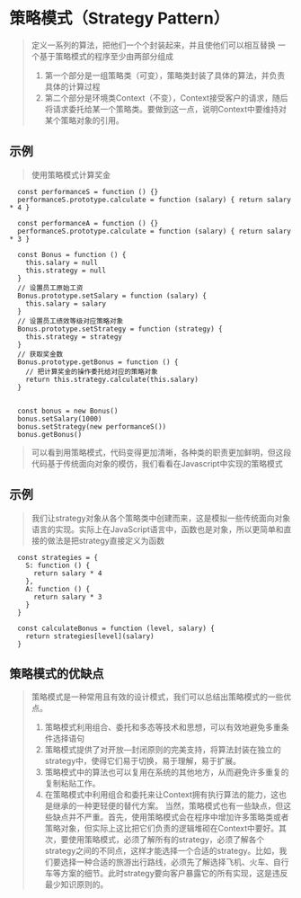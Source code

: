 # 策略模式（Strategy Pattern）
  > 定义一系列的算法，把他们一个个封装起来，并且使他们可以相互替换
  > 一个基于策略模式的程序至少由两部分组成
  > 1. 第一个部分是一组策略类（可变），策略类封装了具体的算法，并负责具体的计算过程
  > 2. 第二个部分是环境类Context（不变），Context接受客户的请求，随后将请求委托给某一个策略类。要做到这一点，说明Context中要维持对某个策略对象的引用。
## 示例
  > 使用策略模式计算奖金
  ```
    const performanceS = function () {}
    performanceS.prototype.calculate = function (salary) { return salary * 4 }

    const performanceA = function () {}
    performanceS.prototype.calculate = function (salary) { return salary * 3 }

    const Bonus = function () {
      this.salary = null
      this.strategy = null
    }
    // 设置员工原始工资
    Bonus.prototype.setSalary = function (salary) {
      this.salary = salary
    }
    // 设置员工绩效等级对应策略对象
    Bonus.prototype.setStrategy = function (strategy) {
      this.strategy = strategy
    }
    // 获取奖金数
    Bonus.prototype.getBonus = function () {
      // 把计算奖金的操作委托给对应的策略对象
      return this.strategy.calculate(this.salary)
    }


    const bonus = new Bonus()
    bonus.setSalary(1000)
    bonus.setStrategy(new performanceS())
    bonus.getBonus()
  ```
  > 可以看到用策略模式，代码变得更加清晰，各种类的职责更加鲜明，但这段代码基于传统面向对象的模仿，我们看看在Javascript中实现的策略模式
## 示例
 > 我们让strategy对象从各个策略类中创建而来，这是模拟一些传统面向对象语言的实现。实际上在JavaScript语言中，函数也是对象，所以更简单和直接的做法是把strategy直接定义为函数
  ```
    const strategies = {
      S: function () {
        return salary * 4 
      },
      A: function () {
        return salary * 3 
      }
    }

    const calculateBonus = function (level, salary) {
      return strategies[level](salary)
    } 
  ```
## 策略模式的优缺点
 > 策略模式是一种常用且有效的设计模式，我们可以总结出策略模式的一些优点。
 > 1. 策略模式利用组合、委托和多态等技术和思想，可以有效地避免多重条件选择语句
 > 2. 策略模式提供了对开放—封闭原则的完美支持，将算法封装在独立的strategy中，使得它们易于切换，易于理解，易于扩展。
 > 3. 策略模式中的算法也可以复用在系统的其他地方，从而避免许多重复的复制粘贴工作。
 > 4. 在策略模式中利用组合和委托来让Context拥有执行算法的能力，这也是继承的一种更轻便的替代方案。
 > 当然，策略模式也有一些缺点，但这些缺点并不严重。首先，使用策略模式会在程序中增加许多策略类或者策略对象，但实际上这比把它们负责的逻辑堆砌在Context中要好。其次，要使用策略模式，必须了解所有的strategy，必须了解各个strategy之间的不同点，这样才能选择一个合适的strategy。比如，我们要选择一种合适的旅游出行路线，必须先了解选择飞机、火车、自行车等方案的细节。此时strategy要向客户暴露它的所有实现，这是违反最少知识原则的。
